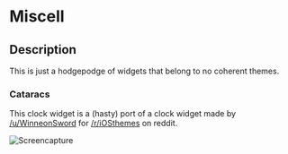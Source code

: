 # Miscell

## Description

This is just a hodgepodge of widgets that belong to no coherent themes.

### Cataracs

This clock widget is a (hasty) port of a clock widget made by [/u/WinneonSword](https://reddit.com/u/WinneonSword) for [/r/iOSthemes](https:/reddit.com/r/iOSthemes) on reddit.

![Screencapture](https://676339784.github.io/Rice/Miscell/Cataracs.png "Cataracs")
